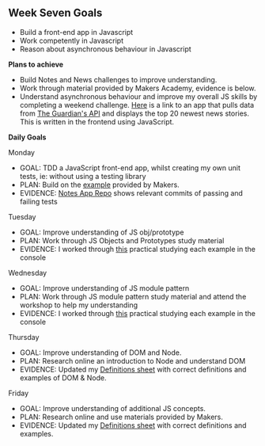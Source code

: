 ## Week Seven Goals

- Build a front-end app in Javascript
- Work competently in Javascript
- Reason about asynchronous behaviour in Javascript

**Plans to achieve**

- Build Notes and News challenges to improve understanding.
- Work through material provided by Makers Academy, evidence is below.
- Understand asynchronous behaviour and improve my overall JS skills by completing a weekend challenge. [Here](https://github.com/RichEwin/news-summary-challenge) is a link to an app that pulls data from [The Guardian's API](https://open-platform.theguardian.com/) and displays the top 20 newest news stories. This is written in the frontend using JavaScript.

**Daily Goals**

Monday

- GOAL: TDD a JavaScript front-end app, whilst creating my own unit tests, ie: without using a testing library
- PLAN: Build on the [example](https://github.com/makersacademy/course/blob/master/pills/writing_tests_without_a_testing_library.md) provided by Makers.
- EVIDENCE: [Notes App Repo](https://github.com/RichEwin/Notes_app/commits/master) shows relevant commits of passing and failing tests

Tuesday

- GOAL: Improve understanding of JS obj/prototype 
- PLAN: Work through JS Objects and Prototypes study material
- EVIDENCE: I worked through [this](https://hackmd.io/nb1VZarCTGicD6dMOo43Ww) practical studying each example in the console

Wednesday

- GOAL: Improve understanding of JS module pattern
- PLAN: Work through JS module pattern study material and attend the workshop to help my understanding
- EVIDENCE: I worked through [this](https://github.com/makersacademy/skills-workshops/tree/master/week-7/javascript-module-pattern-workshop) practical studying each example in the console

Thursday

- GOAL: Improve understanding of DOM and Node.
- PLAN: Research online an introduction to Node and understand DOM
- EVIDENCE: Updated my [Definitions sheet](https://docs.google.com/document/d/1z74SrdndxfJ929KgbYR3Vx4SVe0gjS1KBG1_yDnJPLE/edit) with correct definitions and examples of DOM & Node.

Friday

- GOAL: Improve understanding of additional JS concepts.
- PLAN: Research online and use materials provided by Makers.
- EVIDENCE: Updated my [Definitions sheet](https://docs.google.com/document/d/1z74SrdndxfJ929KgbYR3Vx4SVe0gjS1KBG1_yDnJPLE/edit) with correct definitions and examples.
